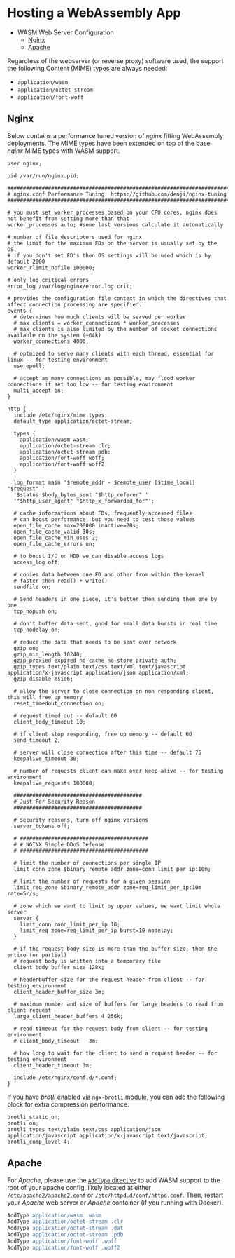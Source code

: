 # Hosting a WebAssembly App

- WASM Web Server Configuration
  - [Nginx](#nginx)
  - [Apache](#apache)


Regardless of the webserver (or reverse proxy) software used, the support the following Content (MIME) types are always needed:

-   `application/wasm`
-   `application/octet-stream`
-   `application/font-woff`

## Nginx

Below contains a performance tuned version of *nginx* fitting WebAssembly deployments. The MIME types have been extended on top of the base *nginx* MIME types with WASM support.

```nginx
user nginx;

pid /var/run/nginx.pid;

##################################################################################
# nginx.conf Performance Tuning: https://github.com/denji/nginx-tuning
##################################################################################

# you must set worker processes based on your CPU cores, nginx does not benefit from setting more than that
worker_processes auto; #some last versions calculate it automatically

# number of file descriptors used for nginx
# the limit for the maximum FDs on the server is usually set by the OS.
# if you don't set FD's then OS settings will be used which is by default 2000
worker_rlimit_nofile 100000;

# only log critical errors
error_log /var/log/nginx/error.log crit;

# provides the configuration file context in which the directives that affect connection processing are specified.
events {
  # determines how much clients will be served per worker
  # max clients = worker_connections * worker_processes
  # max clients is also limited by the number of socket connections available on the system (~64k)
  worker_connections 4000;

  # optmized to serve many clients with each thread, essential for linux -- for testing environment
  use epoll;

  # accept as many connections as possible, may flood worker connections if set too low -- for testing environment
  multi_accept on;
}

http {
  include /etc/nginx/mime.types;
  default_type application/octet-stream;

  types {
    application/wasm wasm;
    application/octet-stream clr;
    application/octet-stream pdb;
    application/font-woff woff;
    application/font-woff woff2;
  }

  log_format main '$remote_addr - $remote_user [$time_local] "$request" '
  '$status $body_bytes_sent "$http_referer" '
  '"$http_user_agent" "$http_x_forwarded_for"';

  # cache informations about FDs, frequently accessed files
  # can boost performance, but you need to test those values
  open_file_cache max=200000 inactive=20s;
  open_file_cache_valid 30s;
  open_file_cache_min_uses 2;
  open_file_cache_errors on;

  # to boost I/O on HDD we can disable access logs
  access_log off;

  # copies data between one FD and other from within the kernel
  # faster then read() + write()
  sendfile on;

  # Send headers in one piece, it's better then sending them one by one
  tcp_nopush on;

  # don't buffer data sent, good for small data bursts in real time
  tcp_nodelay on;

  # reduce the data that needs to be sent over network
  gzip on;
  gzip_min_length 10240;
  gzip_proxied expired no-cache no-store private auth;
  gzip_types text/plain text/css text/xml text/javascript application/x-javascript application/json application/xml;
  gzip_disable msie6;

  # allow the server to close connection on non responding client, this will free up memory
  reset_timedout_connection on;

  # request timed out -- default 60
  client_body_timeout 10;

  # if client stop responding, free up memory -- default 60
  send_timeout 2;

  # server will close connection after this time -- default 75
  keepalive_timeout 30;

  # number of requests client can make over keep-alive -- for testing environment
  keepalive_requests 100000;

  #########################################
  # Just For Security Reason
  #########################################

  # Security reasons, turn off nginx versions
  server_tokens off;

  # #########################################
  # # NGINX Simple DDoS Defense
  # #########################################

  # limit the number of connections per single IP
  limit_conn_zone $binary_remote_addr zone=conn_limit_per_ip:10m;

  # limit the number of requests for a given session
  limit_req_zone $binary_remote_addr zone=req_limit_per_ip:10m rate=5r/s;

  # zone which we want to limit by upper values, we want limit whole server
  server {
    limit_conn conn_limit_per_ip 10;
    limit_req zone=req_limit_per_ip burst=10 nodelay;
  }

  # if the request body size is more than the buffer size, then the entire (or partial)
  # request body is written into a temporary file
  client_body_buffer_size 128k;

  # headerbuffer size for the request header from client -- for testing environment
  client_header_buffer_size 3m;

  # maximum number and size of buffers for large headers to read from client request
  large_client_header_buffers 4 256k;

  # read timeout for the request body from client -- for testing environment
  # client_body_timeout   3m;

  # how long to wait for the client to send a request header -- for testing environment
  client_header_timeout 3m;

  include /etc/nginx/conf.d/*.conf;
}
```

If you have *brotli* enabled via [`ngx-brotli` module](https://github.com/google/ngx_brotli), you can add the following block for extra compression performance.

```nginx
brotli_static on;
brotli on;
brotli_types text/plain text/css application/json application/javascript application/x-javascript text/javascript;
brotli_comp_level 4;
```

## Apache

For *Apache*, please use the [`AddType` directive](https://httpd.apache.org/docs/2.4/mod/mod_mime.html#addtype) to add WASM support to the root of your apache config, likely located at either `/etc/apache2/apache2.conf` or `/etc/httpd.d/conf/httpd.conf`. Then, restart your *Apache* web server or *Apache* container (if you running with Docker).

```apache
AddType application/wasm .wasm
AddType application/octet-stream .clr
AddType application/octet-stream .dat
AddType application/octet-stream .pdb
AddType application/font-woff .woff
AddType application/font-woff .woff2
```
